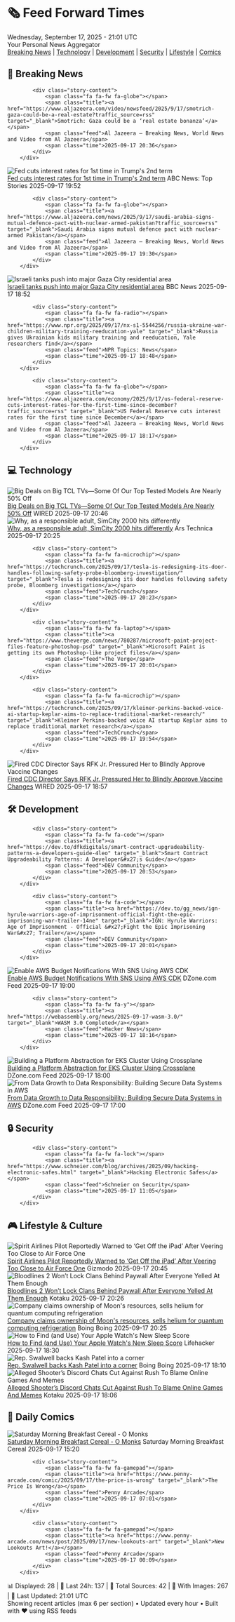 <!-- Processing 54 RSS feeds at 2025-09-17 21:01:35 UTC -->
<!-- Processing: Penny Arcade -->
<!-- Processing: Cyanide & Happiness -->
<!-- Processing: Dinosaur Comics -->
<!-- Processing: CNN Breaking News -->
<!-- Processing: BBC World News -->
<!-- Processing: BBC Breaking News -->
<!-- Processing: Al Jazeera Breaking News -->
<!-- Processing: CBC News -->
<!-- Error processing https://rss.cbc.ca/lineup/topstories.xml: The read operation timed out -->
<!-- Processing: Reuters Top News -->
<!-- Processing: Reuters World News -->
<!-- Processing: ABC News Breaking -->
<!-- Processing: Guardian World News -->
<!-- Processing: TechCrunch -->
<!-- Processing: The Verge -->
<!-- Processing: Ars Technica -->
<!-- Processing: O'Reilly Radar -->
<!-- Processing: WIRED -->
<!-- Processing: Hacker News -->
<!-- Processing: Dev.to -->
<!-- Processing: DistroWatch -->
<!-- Processing: Linux.com -->
<!-- Processing: Red Hat Blog -->
<!-- Processing: GitHub Blog -->
<!-- Processing: InfoQ -->
<!-- Processing: Gizmodo -->
<!-- Processing: Kotaku -->
<!-- Processing: Boing Boing -->
<!-- Processing: Krebs on Security -->
<!-- Generated 11 new posts out of 28 feeds processed -->
<div class="newspaper-header">
    <h1 class="newspaper-title">🗞️ Feed Forward Times</h1>
    <div class="newspaper-date">Wednesday, September 17, 2025 - 21:01 UTC</div>
    <div class="newspaper-subtitle">Your Personal News Aggregator</div>
</div>

<div class="newspaper-nav">
    <a href="#breaking">Breaking News</a> |
    <a href="#tech">Technology</a> |
    <a href="#dev">Development</a> |
    <a href="#security">Security</a> |
    <a href="#lifestyle">Lifestyle</a> |
    <a href="#webcomics">Comics</a>
</div>

<div class="news-section breaking-news" id="breaking">
<h2 class="section-header">🚨 Breaking News</h2>
<div class="stories-container">
<div class="story">
            
            <div class="story-content">
                <span class="fa fa-fw fa-globe"></span>
                <span class="title"><a href="https://www.aljazeera.com/video/newsfeed/2025/9/17/smotrich-gaza-could-be-a-real-estate?traffic_source=rss" target="_blank">Smotrich: Gaza could be a ‘real estate bonanza’</a></span>
                <span class="feed">Al Jazeera – Breaking News, World News and Video from Al Jazeera</span>
                <span class="time">2025-09-17 20:36</span>
            </div>
        </div>
<div class="story">
            <img src="https://s.abcnews.com/images/US/jerome-powell-1-rt-gmh-250917_1758134175320_hpMain_4x3t_384.jpg" alt="Fed cuts interest rates for 1st time in Trump&#x27;s 2nd term" class="story-image" loading="lazy" onerror="this.style.display='none'">
            <div class="story-content">
                <span class="fa fa-fw fa-tv"></span>
                <span class="title"><a href="https://abcnews.go.com/Business/fed-set-interest-rates-trump-seeks-shakeup-top/story?id=125623802" target="_blank">Fed cuts interest rates for 1st time in Trump&#x27;s 2nd term</a></span>
                <span class="feed">ABC News: Top Stories</span>
                <span class="time">2025-09-17 19:52</span>
            </div>
        </div>
<div class="story">
            
            <div class="story-content">
                <span class="fa fa-fw fa-globe"></span>
                <span class="title"><a href="https://www.aljazeera.com/news/2025/9/17/saudi-arabia-signs-mutual-defence-pact-with-nuclear-armed-pakistan?traffic_source=rss" target="_blank">Saudi Arabia signs mutual defence pact with nuclear-armed Pakistan</a></span>
                <span class="feed">Al Jazeera – Breaking News, World News and Video from Al Jazeera</span>
                <span class="time">2025-09-17 19:30</span>
            </div>
        </div>
<div class="story">
            <img src="https://ichef.bbci.co.uk/ace/standard/240/cpsprodpb/125f/live/5580c0d0-93f4-11f0-9cf6-cbf3e73ce2b9.png" alt="Israeli tanks push into major Gaza City residential area" class="story-image" loading="lazy" onerror="this.style.display='none'">
            <div class="story-content">
                <span class="fa fa-fw fa-earth-americas"></span>
                <span class="title"><a href="https://www.bbc.com/news/articles/c4gv881exj2o?at_medium=RSS&at_campaign=rss" target="_blank">Israeli tanks push into major Gaza City residential area</a></span>
                <span class="feed">BBC News</span>
                <span class="time">2025-09-17 18:52</span>
            </div>
        </div>
<div class="story">
            
            <div class="story-content">
                <span class="fa fa-fw fa-radio"></span>
                <span class="title"><a href="https://www.npr.org/2025/09/17/nx-s1-5544256/russia-ukraine-war-children-military-training-reeducation-yale" target="_blank">Russia gives Ukrainian kids military training and reeducation, Yale researchers find</a></span>
                <span class="feed">NPR Topics: News</span>
                <span class="time">2025-09-17 18:48</span>
            </div>
        </div>
<div class="story">
            
            <div class="story-content">
                <span class="fa fa-fw fa-globe"></span>
                <span class="title"><a href="https://www.aljazeera.com/economy/2025/9/17/us-federal-reserve-cuts-interest-rates-for-the-first-time-since-december?traffic_source=rss" target="_blank">US Federal Reserve cuts interest rates for the first time since December</a></span>
                <span class="feed">Al Jazeera – Breaking News, World News and Video from Al Jazeera</span>
                <span class="time">2025-09-17 18:17</span>
            </div>
        </div>
</div>
</div>
<div class="news-section tech-news" id="tech">
<h2 class="section-header">💻 Technology</h2>
<div class="stories-container">
<div class="story">
            <img src="https://media.wired.com/photos/68caf947622b125cceb3d7db/master/pass/Save%20Big%20on%20Our%20Favorite%20TCL%20Televisions.png" alt="Big Deals on Big TCL TVs—Some Of Our Top Tested Models Are Nearly 50% Off" class="story-image" loading="lazy" onerror="this.style.display='none'">
            <div class="story-content">
                <span class="fa fa-fw fa-bolt"></span>
                <span class="title"><a href="https://www.wired.com/story/save-big-on-our-favorite-tcl-televisions/" target="_blank">Big Deals on Big TCL TVs—Some Of Our Top Tested Models Are Nearly 50% Off</a></span>
                <span class="feed">WIRED</span>
                <span class="time">2025-09-17 20:46</span>
            </div>
        </div>
<div class="story">
            <img src="https://cdn.arstechnica.net/wp-content/uploads/2025/09/sc2000-1-500x500-1758136437.jpg" alt="Why, as a responsible adult, SimCity 2000 hits differently" class="story-image" loading="lazy" onerror="this.style.display='none'">
            <div class="story-content">
                <span class="fa fa-fw fa-cog"></span>
                <span class="title"><a href="https://arstechnica.com/gaming/2025/09/thirty-years-later-simcity-2000-hasnt-changed-but-i-have/" target="_blank">Why, as a responsible adult, SimCity 2000 hits differently</a></span>
                <span class="feed">Ars Technica</span>
                <span class="time">2025-09-17 20:25</span>
            </div>
        </div>
<div class="story">
            
            <div class="story-content">
                <span class="fa fa-fw fa-microchip"></span>
                <span class="title"><a href="https://techcrunch.com/2025/09/17/tesla-is-redesigning-its-door-handles-following-safety-probe-bloomberg-investigation/" target="_blank">Tesla is redesigning its door handles following safety probe, Bloomberg investigation</a></span>
                <span class="feed">TechCrunch</span>
                <span class="time">2025-09-17 20:23</span>
            </div>
        </div>
<div class="story">
            
            <div class="story-content">
                <span class="fa fa-fw fa-laptop"></span>
                <span class="title"><a href="https://www.theverge.com/news/780287/microsoft-paint-project-files-feature-photoshop-psd" target="_blank">Microsoft Paint is getting its own Photoshop-like project files</a></span>
                <span class="feed">The Verge</span>
                <span class="time">2025-09-17 20:01</span>
            </div>
        </div>
<div class="story">
            
            <div class="story-content">
                <span class="fa fa-fw fa-microchip"></span>
                <span class="title"><a href="https://techcrunch.com/2025/09/17/kleiner-perkins-backed-voice-ai-startup-keplar-aims-to-replace-traditional-market-research/" target="_blank">Kleiner Perkins-backed voice AI startup Keplar aims to replace traditional market research</a></span>
                <span class="feed">TechCrunch</span>
                <span class="time">2025-09-17 19:54</span>
            </div>
        </div>
<div class="story">
            <img src="https://media.wired.com/photos/68c9baa8417de5cb5d2fa3c8/master/pass/Susan-Monarez-Testifies-Before-Senate-Science-2221407764.jpg" alt="Fired CDC Director Says RFK Jr. Pressured Her to Blindly Approve Vaccine Changes" class="story-image" loading="lazy" onerror="this.style.display='none'">
            <div class="story-content">
                <span class="fa fa-fw fa-bolt"></span>
                <span class="title"><a href="https://www.wired.com/story/susan-monarez-fired-cdc-director-senate-testimony/" target="_blank">Fired CDC Director Says RFK Jr. Pressured Her to Blindly Approve Vaccine Changes</a></span>
                <span class="feed">WIRED</span>
                <span class="time">2025-09-17 18:57</span>
            </div>
        </div>
</div>
</div>
<div class="news-section dev-news" id="dev">
<h2 class="section-header">🛠️ Development</h2>
<div class="stories-container">
<div class="story">
            
            <div class="story-content">
                <span class="fa fa-fw fa-code"></span>
                <span class="title"><a href="https://dev.to/dfkdigitals/smart-contract-upgradeability-patterns-a-developers-guide-4leo" target="_blank">Smart Contract Upgradeability Patterns: A Developer&#x27;s Guide</a></span>
                <span class="feed">DEV Community</span>
                <span class="time">2025-09-17 20:53</span>
            </div>
        </div>
<div class="story">
            
            <div class="story-content">
                <span class="fa fa-fw fa-code"></span>
                <span class="title"><a href="https://dev.to/gg_news/ign-hyrule-warriors-age-of-imprisonment-official-fight-the-epic-imprisoning-war-trailer-14ne" target="_blank">IGN: Hyrule Warriors: Age of Imprisonment - Official &#x27;Fight the Epic Imprisoning War&#x27; Trailer</a></span>
                <span class="feed">DEV Community</span>
                <span class="time">2025-09-17 20:01</span>
            </div>
        </div>
<div class="story">
            <img src="https://dz2cdn1.dzone.com/thumbnail?fid=18631882&w=600" alt="Enable AWS Budget Notifications With SNS Using AWS CDK" class="story-image" loading="lazy" onerror="this.style.display='none'">
            <div class="story-content">
                <span class="fa fa-fw fa-newspaper"></span>
                <span class="title"><a href="https://dzone.com/articles/aws-budget-notifications-sns-cdk" target="_blank">Enable AWS Budget Notifications With SNS Using AWS CDK</a></span>
                <span class="feed">DZone.com Feed</span>
                <span class="time">2025-09-17 19:00</span>
            </div>
        </div>
<div class="story">
            
            <div class="story-content">
                <span class="fa fa-fw fa-y"></span>
                <span class="title"><a href="https://webassembly.org/news/2025-09-17-wasm-3.0/" target="_blank">WASM 3.0 Completed</a></span>
                <span class="feed">Hacker News</span>
                <span class="time">2025-09-17 18:16</span>
            </div>
        </div>
<div class="story">
            <img src="https://dz2cdn1.dzone.com/thumbnail?fid=18630595&w=600" alt="Building a Platform Abstraction for EKS Cluster Using Crossplane" class="story-image" loading="lazy" onerror="this.style.display='none'">
            <div class="story-content">
                <span class="fa fa-fw fa-newspaper"></span>
                <span class="title"><a href="https://dzone.com/articles/platform-abstraction-eks-cluster-crossplane" target="_blank">Building a Platform Abstraction for EKS Cluster Using Crossplane</a></span>
                <span class="feed">DZone.com Feed</span>
                <span class="time">2025-09-17 18:00</span>
            </div>
        </div>
<div class="story">
            <img src="https://dz2cdn1.dzone.com/thumbnail?fid=18626170&w=600" alt="From Data Growth to Data Responsibility: Building Secure Data Systems in AWS" class="story-image" loading="lazy" onerror="this.style.display='none'">
            <div class="story-content">
                <span class="fa fa-fw fa-newspaper"></span>
                <span class="title"><a href="https://dzone.com/articles/building-secure-data-systems-aws" target="_blank">From Data Growth to Data Responsibility: Building Secure Data Systems in AWS</a></span>
                <span class="feed">DZone.com Feed</span>
                <span class="time">2025-09-17 17:00</span>
            </div>
        </div>
</div>
</div>
<div class="news-section security-news" id="security">
<h2 class="section-header">🔒 Security</h2>
<div class="stories-container">
<div class="story">
            
            <div class="story-content">
                <span class="fa fa-fw fa-lock"></span>
                <span class="title"><a href="https://www.schneier.com/blog/archives/2025/09/hacking-electronic-safes.html" target="_blank">Hacking Electronic Safes</a></span>
                <span class="feed">Schneier on Security</span>
                <span class="time">2025-09-17 11:05</span>
            </div>
        </div>
</div>
</div>
<div class="news-section lifestyle-news" id="lifestyle">
<h2 class="section-header">🎮 Lifestyle & Culture</h2>
<div class="stories-container">
<div class="story">
            <img src="https://gizmodo.com/app/uploads/2025/05/Trump-may-23-2025.jpg" alt="Spirit Airlines Pilot Reportedly Warned to ‘Get Off the iPad’ After Veering Too Close to Air Force One" class="story-image" loading="lazy" onerror="this.style.display='none'">
            <div class="story-content">
                <span class="fa fa-fw fa-computer"></span>
                <span class="title"><a href="https://gizmodo.com/spirit-airlines-pilot-reportedly-warned-to-get-off-the-ipad-after-veering-too-close-to-air-force-one-2000660292" target="_blank">Spirit Airlines Pilot Reportedly Warned to ‘Get Off the iPad’ After Veering Too Close to Air Force One</a></span>
                <span class="feed">Gizmodo</span>
                <span class="time">2025-09-17 20:45</span>
            </div>
        </div>
<div class="story">
            <img src="https://kotaku.com/app/uploads/2025/09/bloodlinezs.jpg" alt="Bloodlines 2 Won’t Lock Clans Behind Paywall After Everyone Yelled At Them Enough" class="story-image" loading="lazy" onerror="this.style.display='none'">
            <div class="story-content">
                <span class="fa fa-fw fa-gamepad"></span>
                <span class="title"><a href="https://kotaku.com/vampire-masquerade-bloodlines-2-day-one-dlc-clans-paradox-change-story-pack-2000626573" target="_blank">Bloodlines 2 Won’t Lock Clans Behind Paywall After Everyone Yelled At Them Enough</a></span>
                <span class="feed">Kotaku</span>
                <span class="time">2025-09-17 20:26</span>
            </div>
        </div>
<div class="story">
            <img src="https://i0.wp.com/boingboing.net/wp-content/uploads/2025/09/man-who-sold-the-moon.jpg?fit=1200%2C858&amp;quality=60&amp;ssl=1" alt="Company claims ownership of Moon&#x27;s resources, sells helium for quantum computing refrigeration" class="story-image" loading="lazy" onerror="this.style.display='none'">
            <div class="story-content">
                <span class="fa fa-fw fa-arrow-right"></span>
                <span class="title"><a href="https://boingboing.net/2025/09/17/company-claims-ownership-of-moons-resources-sells-helium-for-quantum-computing-refrigeration.html" target="_blank">Company claims ownership of Moon&#x27;s resources, sells helium for quantum computing refrigeration</a></span>
                <span class="feed">Boing Boing</span>
                <span class="time">2025-09-17 20:25</span>
            </div>
        </div>
<div class="story">
            <img src="https://lifehacker.com/imagery/articles/01K5CEF8QQP827DHRE9GKZ0E9Z/hero-image.jpg" alt="How to Find (and Use) Your Apple Watch&#x27;s New Sleep Score" class="story-image" loading="lazy" onerror="this.style.display='none'">
            <div class="story-content">
                <span class="fa fa-fw fa-life-ring"></span>
                <span class="title"><a href="https://lifehacker.com/health/where-to-see-apple-watch-sleep-score?utm_medium=RSS" target="_blank">How to Find (and Use) Your Apple Watch&#x27;s New Sleep Score</a></span>
                <span class="feed">Lifehacker</span>
                <span class="time">2025-09-17 18:30</span>
            </div>
        </div>
<div class="story">
            <img src="https://i0.wp.com/boingboing.net/wp-content/uploads/2025/09/Kash-Patel.jpg?fit=680%2C383&amp;quality=60&amp;ssl=1" alt="Rep. Swalwell backs Kash Patel into a corner" class="story-image" loading="lazy" onerror="this.style.display='none'">
            <div class="story-content">
                <span class="fa fa-fw fa-arrow-right"></span>
                <span class="title"><a href="https://boingboing.net/2025/09/17/rep-swalwell-backs-kash-patel-into-a-corner.html" target="_blank">Rep. Swalwell backs Kash Patel into a corner</a></span>
                <span class="feed">Boing Boing</span>
                <span class="time">2025-09-17 18:10</span>
            </div>
        </div>
<div class="story">
            <img src="https://kotaku.com/app/uploads/2025/09/sea-of-thieves.jpg" alt="Alleged Shooter’s Discord Chats Cut Against Rush To Blame Online Games And Memes" class="story-image" loading="lazy" onerror="this.style.display='none'">
            <div class="story-content">
                <span class="fa fa-fw fa-gamepad"></span>
                <span class="title"><a href="https://kotaku.com/charlie-kirk-shooter-discord-politics-helldivers-memes-2000626029" target="_blank">Alleged Shooter’s Discord Chats Cut Against Rush To Blame Online Games And Memes</a></span>
                <span class="feed">Kotaku</span>
                <span class="time">2025-09-17 18:06</span>
            </div>
        </div>
</div>
</div>
<div class="news-section webcomics-section" id="webcomics">
<h2 class="section-header">🎨 Daily Comics</h2>
<div class="stories-container">
<div class="story">
            <img src="https://www.smbc-comics.com/comics/1757980876-20250917.png" alt="Saturday Morning Breakfast Cereal - O Monks" class="story-image" loading="lazy" onerror="this.style.display='none'">
            <div class="story-content">
                <span class="fa fa-fw fa-smile"></span>
                <span class="title"><a href="https://www.smbc-comics.com/comic/o-monks" target="_blank">Saturday Morning Breakfast Cereal - O Monks</a></span>
                <span class="feed">Saturday Morning Breakfast Cereal</span>
                <span class="time">2025-09-17 15:20</span>
            </div>
        </div>
<div class="story">
            
            <div class="story-content">
                <span class="fa fa-fw fa-gamepad"></span>
                <span class="title"><a href="https://www.penny-arcade.com/comic/2025/09/17/the-price-is-wrong" target="_blank">The Price Is Wrong</a></span>
                <span class="feed">Penny Arcade</span>
                <span class="time">2025-09-17 07:01</span>
            </div>
        </div>
<div class="story">
            
            <div class="story-content">
                <span class="fa fa-fw fa-gamepad"></span>
                <span class="title"><a href="https://www.penny-arcade.com/news/post/2025/09/17/new-lookouts-art" target="_blank">New Lookouts Art!</a></span>
                <span class="feed">Penny Arcade</span>
                <span class="time">2025-09-17 00:09</span>
            </div>
        </div>
</div>
</div>

<div class="newspaper-footer">
    <div class="stats">
        📊 Displayed: 28 | 📅 Last 24h: 137 | 📡 Total Sources: 42 | 📸 With Images: 267 |
        🔄 Last Updated: 21:01 UTC
    </div>
    <div class="footer-note">
        Showing recent articles (max 6 per section) • Updated every hour • Built with ❤️ using RSS feeds
    </div>
</div>
